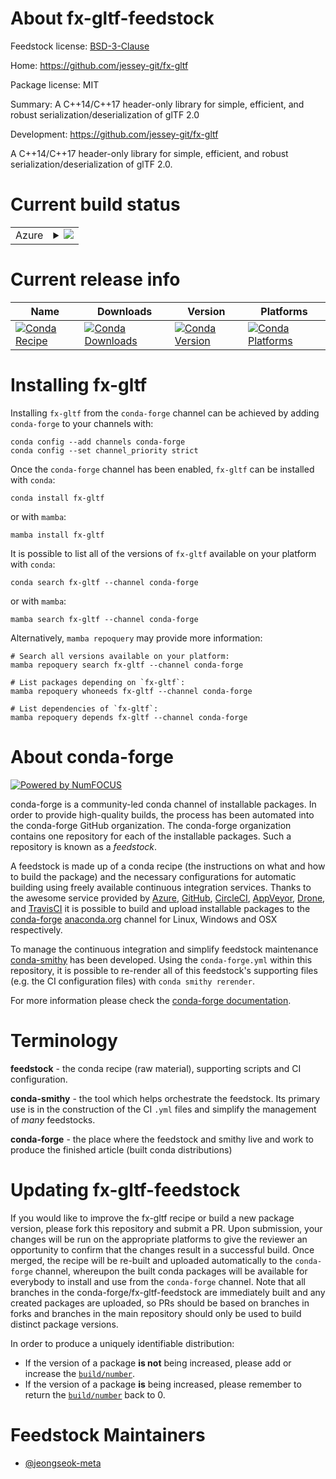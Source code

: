 About fx-gltf-feedstock
=======================

Feedstock license: [BSD-3-Clause](https://github.com/conda-forge/fx-gltf-feedstock/blob/main/LICENSE.txt)

Home: https://github.com/jessey-git/fx-gltf

Package license: MIT

Summary: A C++14/C++17 header-only library for simple, efficient, and robust serialization/deserialization of glTF 2.0

Development: https://github.com/jessey-git/fx-gltf

A C++14/C++17 header-only library for simple, efficient, and robust serialization/deserialization of glTF 2.0.


Current build status
====================


<table>
    
  <tr>
    <td>Azure</td>
    <td>
      <details>
        <summary>
          <a href="https://dev.azure.com/conda-forge/feedstock-builds/_build/latest?definitionId=22666&branchName=main">
            <img src="https://dev.azure.com/conda-forge/feedstock-builds/_apis/build/status/fx-gltf-feedstock?branchName=main">
          </a>
        </summary>
        <table>
          <thead><tr><th>Variant</th><th>Status</th></tr></thead>
          <tbody><tr>
              <td>linux_64</td>
              <td>
                <a href="https://dev.azure.com/conda-forge/feedstock-builds/_build/latest?definitionId=22666&branchName=main">
                  <img src="https://dev.azure.com/conda-forge/feedstock-builds/_apis/build/status/fx-gltf-feedstock?branchName=main&jobName=linux&configuration=linux%20linux_64_" alt="variant">
                </a>
              </td>
            </tr><tr>
              <td>osx_64</td>
              <td>
                <a href="https://dev.azure.com/conda-forge/feedstock-builds/_build/latest?definitionId=22666&branchName=main">
                  <img src="https://dev.azure.com/conda-forge/feedstock-builds/_apis/build/status/fx-gltf-feedstock?branchName=main&jobName=osx&configuration=osx%20osx_64_" alt="variant">
                </a>
              </td>
            </tr><tr>
              <td>win_64</td>
              <td>
                <a href="https://dev.azure.com/conda-forge/feedstock-builds/_build/latest?definitionId=22666&branchName=main">
                  <img src="https://dev.azure.com/conda-forge/feedstock-builds/_apis/build/status/fx-gltf-feedstock?branchName=main&jobName=win&configuration=win%20win_64_" alt="variant">
                </a>
              </td>
            </tr>
          </tbody>
        </table>
      </details>
    </td>
  </tr>
</table>

Current release info
====================

| Name | Downloads | Version | Platforms |
| --- | --- | --- | --- |
| [![Conda Recipe](https://img.shields.io/badge/recipe-fx--gltf-green.svg)](https://anaconda.org/conda-forge/fx-gltf) | [![Conda Downloads](https://img.shields.io/conda/dn/conda-forge/fx-gltf.svg)](https://anaconda.org/conda-forge/fx-gltf) | [![Conda Version](https://img.shields.io/conda/vn/conda-forge/fx-gltf.svg)](https://anaconda.org/conda-forge/fx-gltf) | [![Conda Platforms](https://img.shields.io/conda/pn/conda-forge/fx-gltf.svg)](https://anaconda.org/conda-forge/fx-gltf) |

Installing fx-gltf
==================

Installing `fx-gltf` from the `conda-forge` channel can be achieved by adding `conda-forge` to your channels with:

```
conda config --add channels conda-forge
conda config --set channel_priority strict
```

Once the `conda-forge` channel has been enabled, `fx-gltf` can be installed with `conda`:

```
conda install fx-gltf
```

or with `mamba`:

```
mamba install fx-gltf
```

It is possible to list all of the versions of `fx-gltf` available on your platform with `conda`:

```
conda search fx-gltf --channel conda-forge
```

or with `mamba`:

```
mamba search fx-gltf --channel conda-forge
```

Alternatively, `mamba repoquery` may provide more information:

```
# Search all versions available on your platform:
mamba repoquery search fx-gltf --channel conda-forge

# List packages depending on `fx-gltf`:
mamba repoquery whoneeds fx-gltf --channel conda-forge

# List dependencies of `fx-gltf`:
mamba repoquery depends fx-gltf --channel conda-forge
```


About conda-forge
=================

[![Powered by
NumFOCUS](https://img.shields.io/badge/powered%20by-NumFOCUS-orange.svg?style=flat&colorA=E1523D&colorB=007D8A)](https://numfocus.org)

conda-forge is a community-led conda channel of installable packages.
In order to provide high-quality builds, the process has been automated into the
conda-forge GitHub organization. The conda-forge organization contains one repository
for each of the installable packages. Such a repository is known as a *feedstock*.

A feedstock is made up of a conda recipe (the instructions on what and how to build
the package) and the necessary configurations for automatic building using freely
available continuous integration services. Thanks to the awesome service provided by
[Azure](https://azure.microsoft.com/en-us/services/devops/), [GitHub](https://github.com/),
[CircleCI](https://circleci.com/), [AppVeyor](https://www.appveyor.com/),
[Drone](https://cloud.drone.io/welcome), and [TravisCI](https://travis-ci.com/)
it is possible to build and upload installable packages to the
[conda-forge](https://anaconda.org/conda-forge) [anaconda.org](https://anaconda.org/)
channel for Linux, Windows and OSX respectively.

To manage the continuous integration and simplify feedstock maintenance
[conda-smithy](https://github.com/conda-forge/conda-smithy) has been developed.
Using the ``conda-forge.yml`` within this repository, it is possible to re-render all of
this feedstock's supporting files (e.g. the CI configuration files) with ``conda smithy rerender``.

For more information please check the [conda-forge documentation](https://conda-forge.org/docs/).

Terminology
===========

**feedstock** - the conda recipe (raw material), supporting scripts and CI configuration.

**conda-smithy** - the tool which helps orchestrate the feedstock.
                   Its primary use is in the construction of the CI ``.yml`` files
                   and simplify the management of *many* feedstocks.

**conda-forge** - the place where the feedstock and smithy live and work to
                  produce the finished article (built conda distributions)


Updating fx-gltf-feedstock
==========================

If you would like to improve the fx-gltf recipe or build a new
package version, please fork this repository and submit a PR. Upon submission,
your changes will be run on the appropriate platforms to give the reviewer an
opportunity to confirm that the changes result in a successful build. Once
merged, the recipe will be re-built and uploaded automatically to the
`conda-forge` channel, whereupon the built conda packages will be available for
everybody to install and use from the `conda-forge` channel.
Note that all branches in the conda-forge/fx-gltf-feedstock are
immediately built and any created packages are uploaded, so PRs should be based
on branches in forks and branches in the main repository should only be used to
build distinct package versions.

In order to produce a uniquely identifiable distribution:
 * If the version of a package **is not** being increased, please add or increase
   the [``build/number``](https://docs.conda.io/projects/conda-build/en/latest/resources/define-metadata.html#build-number-and-string).
 * If the version of a package **is** being increased, please remember to return
   the [``build/number``](https://docs.conda.io/projects/conda-build/en/latest/resources/define-metadata.html#build-number-and-string)
   back to 0.

Feedstock Maintainers
=====================

* [@jeongseok-meta](https://github.com/jeongseok-meta/)

